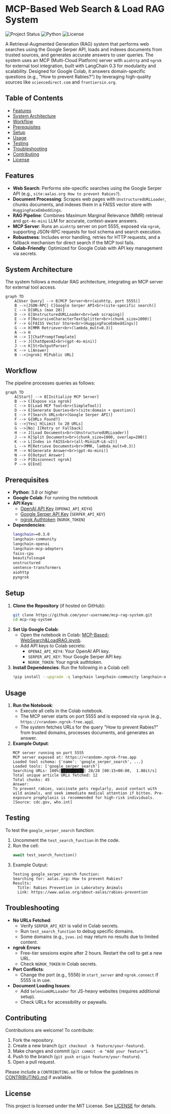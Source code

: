 # MCP-Based Web Search & Load RAG System

![Project Status](https://img.shields.io/badge/status-active-brightgreen) ![Python](https://img.shields.io/badge/python-3.8%2B-blue) ![License](https://img.shields.io/badge/license-MIT-blue)

A Retrieval-Augmented Generation (RAG) system that performs web searches using the Google Serper API, loads and indexes documents from trusted sources, and generates accurate answers to user queries. The system uses an MCP (Multi-Cloud Platform) server with `aiohttp` and `ngrok` for external tool integration, built with LangChain 0.3 for modularity and scalability. Designed for Google Colab, it answers domain-specific questions (e.g., "How to prevent Rabies?") by leveraging high-quality sources like `sciencedirect.com` and `frontiersin.org`.

## Table of Contents
- [Features](#features)
- [System Architecture](#system-architecture)
- [Workflow](#workflow)
- [Prerequisites](#prerequisites)
- [Setup](#setup)
- [Usage](#usage)
- [Testing](#testing)
- [Troubleshooting](#troubleshooting)
- [Contributing](#contributing)
- [License](#license)

## Features
- **Web Search**: Performs site-specific searches using the Google Serper API (e.g., `site:aalas.org How to prevent Rabies?`).
- **Document Processing**: Scrapes web pages with `UnstructuredURLLoader`, chunks documents, and indexes them in a FAISS vector store with `HuggingFaceEmbeddings`.
- **RAG Pipeline**: Combines Maximum Marginal Relevance (MMR) retrieval and `gpt-4o-mini` LLM for accurate, context-aware answers.
- **MCP Server**: Runs an `aiohttp` server on port 5555, exposed via `ngrok`, supporting JSON-RPC requests for tool schema and search execution.
- **Robustness**: Includes error handling, retries for HTTP requests, and a fallback mechanism for direct search if the MCP tool fails.
- **Colab-Friendly**: Optimized for Google Colab with API key management via secrets.

## System Architecture
The system follows a modular RAG architecture, integrating an MCP server for external tool access.

```mermaid
graph TD
    A[User Query] --> B[MCP Server<br>(aiohttp, port 5555)]
    B -->|JSON-RPC| C[Google Serper API<br>(site-specific search)]
    C --> D[URLs (max 20)]
    D --> E[UnstructuredURLLoader<br>(web scraping)]
    E --> F[RecursiveCharacterTextSplitter<br>(chunk_size=1000)]
    F --> G[FAISS Vector Store<br>(HuggingFaceEmbeddings)]
    G --> H[MMR Retriever<br>(lambda_mult=0.3)]
    A --> H
    H --> I[ChatPromptTemplate]
    I --> J[ChatOpenAI<br>(gpt-4o-mini)]
    J --> K[StrOutputParser]
    K --> L[Answer]
    B -->|ngrok| M[Public URL]
```

## Workflow
The pipeline processes queries as follows:

```mermaid
graph TD
    A[Start] --> B[Initialize MCP Server]
    B --> C[Expose via ngrok]
    C --> D[Load MCP Tool<br>(SimpleTool)]
    D --> E[Generate Queries<br>(site:domain + question)]
    E --> F[Search URLs<br>(Google Serper API)]
    F --> G{URLs Found?}
    G -->|Yes| H[Limit to 20 URLs]
    G -->|No| I[Retry or Fallback]
    H --> J[Load Documents<br>(UnstructuredURLLoader)]
    J --> K[Split Documents<br>(chunk_size=1000, overlap=200)]
    K --> L[Index in FAISS<br>(all-MiniLM-L6-v2)]
    L --> M[Retrieve Documents<br>(MMR, lambda_mult=0.3)]
    M --> N[Generate Answer<br>(gpt-4o-mini)]
    N --> O[Output Answer]
    O --> P[Disconnect ngrok]
    P --> Q[End]
```

## Prerequisites
- **Python**: 3.8 or higher
- **Google Colab**: For running the notebook
- **API Keys**:
  - [OpenAI API Key](https://openai.com) (`OPENAI_API_KEY4`)
  - [Google Serper API Key](https://serper.dev) (`SERPER_API_KEY`)
  - [ngrok Authtoken](https://ngrok.com) (`NGROK_TOKEN`)
- **Dependencies**:
  ```bash
  langchain==0.3.0
  langchain-community
  langchain-openai
  langchain-mcp-adapters
  faiss-cpu
  beautifulsoup4
  unstructured
  sentence-transformers
  aiohttp
  pyngrok
  ```

## Setup
1. **Clone the Repository** (if hosted on GitHub):
   ```bash
   git clone https://github.com/your-username/mcp-rag-system.git
   cd mcp-rag-system
   ```
2. **Set Up Google Colab**:
   - Open the notebook in Colab: [MCP-Based-WebSearch&LoadRAG.ipynb](https://colab.research.google.com/drive/16iIIfBvG9f5ZbAfa4UWK1V2wEGoFDnLb).
   - Add API keys to Colab secrets:
     - `OPENAI_API_KEY4`: Your OpenAI API key.
     - `SERPER_API_KEY`: Your Google Serper API key.
     - `NGROK_TOKEN`: Your ngrok authtoken.
3. **Install Dependencies**:
   Run the following in a Colab cell:
   ```bash
   !pip install --upgrade -q langchain langchain-community langchain-openai langchain-mcp-adapters faiss-cpu beautifulsoup4 unstructured sentence-transformers aiohttp pyngrok
   ```

## Usage
1. **Run the Notebook**:
   - Execute all cells in the Colab notebook.
   - The MCP server starts on port 5555 and is exposed via `ngrok` (e.g., `https://<random>.ngrok-free.app`).
   - The system fetches URLs for the query "How to prevent Rabies?" from trusted domains, processes documents, and generates an answer.
2. **Example Output**:
   ```
   MCP server running on port 5555
   MCP server exposed at: https://<random>.ngrok-free.app
   Loaded tool schema: {'name': 'google_serper_search', ...}
   Loaded tools: ['google_serper_search']
   Searching URLs: 100%|██████████| 28/28 [00:15<00:00,  1.80it/s]
   Total unique article URLs fetched: 12
   Total chunks: 45
   Answer:
   To prevent rabies, vaccinate pets regularly, avoid contact with wild animals, and seek immediate medical attention if bitten. Pre-exposure prophylaxis is recommended for high-risk individuals. [Source: cdc.gov, who.int]
   ```

## Testing
To test the `google_serper_search` function:
1. Uncomment the `test_search_function` in the code.
2. Run the cell:
   ```python
   await test_search_function()
   ```
3. Example Output:
   ```
   Testing google_serper_search function:
   Searching for: aalas.org: How to prevent Rabies?
   Results:
     Title: Rabies Prevention in Laboratory Animals
     Link: https://www.aalas.org/about-aalas/rabies-prevention
   ```

## Troubleshooting
- **No URLs Fetched**:
  - Verify `SERPER_API_KEY` is valid in Colab secrets.
  - Run `test_search_function` to debug specific domains.
  - Some domains (e.g., `jvas.in`) may return no results due to limited content.
- **ngrok Errors**:
  - Free-tier sessions expire after 2 hours. Restart the cell to get a new URL.
  - Check `NGROK_TOKEN` in Colab secrets.
- **Port Conflicts**:
  - Change the port (e.g., 5556) in `start_server` and `ngrok.connect` if 5555 is in use.
- **Document Loading Issues**:
  - Add `SeleniumURLLoader` for JS-heavy websites (requires additional setup).
  - Check URLs for accessibility or paywalls.

## Contributing
Contributions are welcome! To contribute:
1. Fork the repository.
2. Create a new branch (`git checkout -b feature/your-feature`).
3. Make changes and commit (`git commit -m "Add your feature"`).
4. Push to the branch (`git push origin feature/your-feature`).
5. Open a pull request.

Please include a `CONTRIBUTING.md` file or follow the guidelines in [CONTRIBUTING.md](CONTRIBUTING.md) if available.[](https://www.makeareadme.com/)

## License
This project is licensed under the MIT License. See [LICENSE](LICENSE) for details.